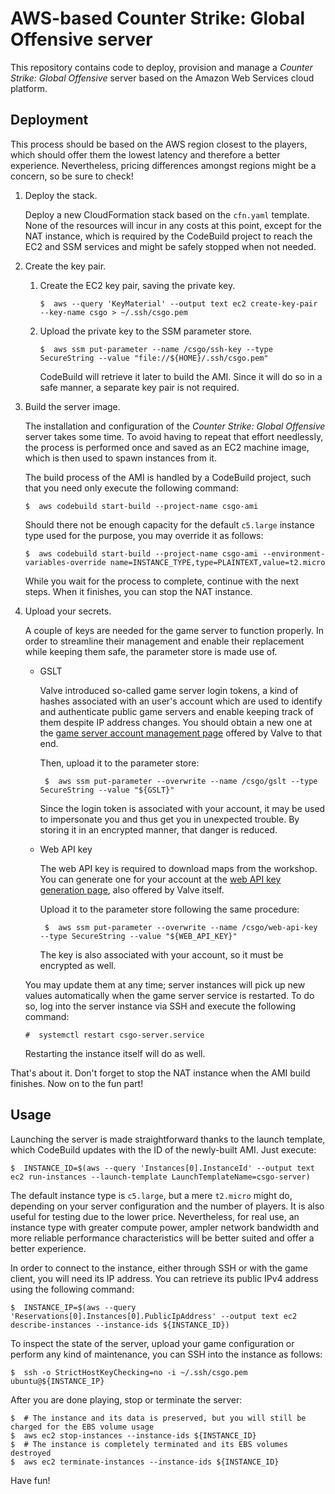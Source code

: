 AWS-based Counter Strike: Global Offensive server
================================================================================

This repository contains code to deploy, provision and manage a _Counter Strike: Global Offensive_ server based on the Amazon Web Services cloud platform.


Deployment
--------------------------------------------------------------------------------

This process should be based on the AWS region closest to the players, which should offer them the lowest latency and therefore a better experience. Nevertheless, pricing differences amongst regions might be a concern, so be sure to check!

 1.  Deploy the stack.
 
     Deploy a new CloudFormation stack based on the `cfn.yaml` template. None of the resources will incur in any costs at this point, except for the NAT instance, which is required by the CodeBuild project to reach the EC2 and SSM services and might be safely stopped when not needed.
 
 2.  Create the key pair.
 
     1.  Create the EC2 key pair, saving the private key.
     
             $  aws --query 'KeyMaterial' --output text ec2 create-key-pair --key-name csgo > ~/.ssh/csgo.pem
     
     2.  Upload the private key to the SSM parameter store.
     
             $  aws ssm put-parameter --name /csgo/ssh-key --type SecureString --value "file://${HOME}/.ssh/csgo.pem"
         
         CodeBuild will retrieve it later to build the AMI. Since it will do so in a safe manner, a separate key pair is not required.
 
 3.  Build the server image.
 
     The installation and configuration of the _Counter Strike: Global Offensive_ server takes some time. To avoid having to repeat that effort needlessly, the process is performed once and saved as an EC2 machine image, which is then used to spawn instances from it.
     
     The build process of the AMI is handled by a CodeBuild project, such that you need only execute the following command:
     
         $  aws codebuild start-build --project-name csgo-ami
     
     Should there not be enough capacity for the default `c5.large` instance type used for the purpose, you may override it as follows:
     
         $  aws codebuild start-build --project-name csgo-ami --environment-variables-override name=INSTANCE_TYPE,type=PLAINTEXT,value=t2.micro
     
     While you wait for the process to complete, continue with the next steps. When it finishes, you can stop the NAT instance.
 
 4.  Upload your secrets.
 
     A couple of keys are needed for the game server to function properly. In order to streamline their management and enable their replacement while keeping them safe, the parameter store is made use of.
     
     -  GSLT
     
         Valve introduced so-called game server login tokens, a kind of hashes associated with an user's account which are used to identify and authenticate public game servers and enable keeping track of them despite IP address changes. You should obtain a new one at the [game server account management page](https://steamcommunity.com/dev/managegameservers) offered by Valve to that end.
         
         Then, upload it to the parameter store:
         
             $  aws ssm put-parameter --overwrite --name /csgo/gslt --type SecureString --value "${GSLT}"
         
         Since the login token is associated with your account, it may be used to impersonate you and thus get you in unexpected trouble. By storing it in an encrypted manner, that danger is reduced.
     
     -  Web API key
     
         The web API key is required to download maps from the workshop. You can generate one for your account at the [web API key generation page](https://steamcommunity.com/dev/apikey), also offered by Valve itself.
         
         Upload it to the parameter store following the same procedure:
         
             $  aws ssm put-parameter --overwrite --name /csgo/web-api-key --type SecureString --value "${WEB_API_KEY}"
         
         The key is also associated with your account, so it must be encrypted as well.
     
     You may update them at any time; server instances will pick up new values automatically when the game server service is restarted. To do so, log into the server instance via SSH and execute the following command:
     
         #  systemctl restart csgo-server.service
     
     Restarting the instance itself will do as well.
 
That's about it. Don't forget to stop the NAT instance when the AMI build finishes. Now on to the fun part!


Usage
--------------------------------------------------------------------------------

Launching the server is made straightforward thanks to the launch template, which CodeBuild updates with the ID of the newly-built AMI. Just execute:

    $  INSTANCE_ID=$(aws --query 'Instances[0].InstanceId' --output text ec2 run-instances --launch-template LaunchTemplateName=csgo-server)

The default instance type is `c5.large`, but a mere `t2.micro` might do, depending on your server configuration and the number of players. It is also useful for testing due to the lower price. Nevertheless, for real use, an instance type with greater compute power, ampler network bandwidth and more reliable performance characteristics will be better suited and offer a better experience.

In order to connect to the instance, either through SSH or with the game client, you will need its IP address. You can retrieve its public IPv4 address using the following command:

    $  INSTANCE_IP=$(aws --query 'Reservations[0].Instances[0].PublicIpAddress' --output text ec2 describe-instances --instance-ids ${INSTANCE_ID})

To inspect the state of the server, upload your game configuration or perform any kind of maintenance, you can SSH into the instance as follows:

    $  ssh -o StrictHostKeyChecking=no -i ~/.ssh/csgo.pem ubuntu@${INSTANCE_IP}

After you are done playing, stop or terminate the server:

    $  # The instance and its data is preserved, but you will still be charged for the EBS volume usage
    $  aws ec2 stop-instances --instance-ids ${INSTANCE_ID}
    $  # The instance is completely terminated and its EBS volumes destroyed
    $  aws ec2 terminate-instances --instance-ids ${INSTANCE_ID}

Have fun!
